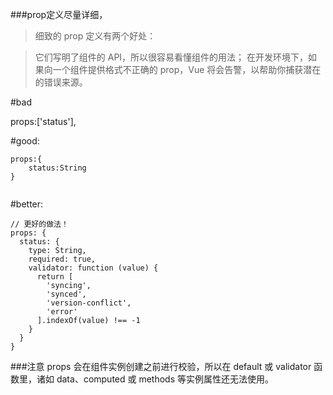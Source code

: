 ###prop定义尽量详细，


>细致的 prop 定义有两个好处：

>它们写明了组件的 API，所以很容易看懂组件的用法；
>在开发环境下，如果向一个组件提供格式不正确的 prop，Vue 将会告警，以帮助你捕获潜在的错误来源。



#bad

props:['status'],


#good:

```
props:{
	status:String
}


```

#better:
```
// 更好的做法！
props: {
  status: {
    type: String,
    required: true,
    validator: function (value) {
      return [
        'syncing',
        'synced',
        'version-conflict',
        'error'
      ].indexOf(value) !== -1
    }
  }
}
```

###注意 props 会在组件实例创建之前进行校验，所以在 default 或 validator 函数里，诸如 data、computed 或 methods 等实例属性还无法使用。
